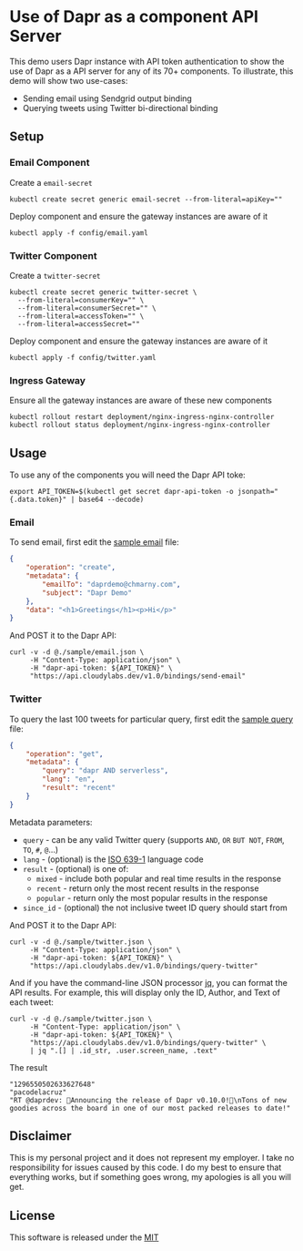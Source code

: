 # Use of Dapr as a component API Server

This demo users Dapr instance with API token authentication to show the use of Dapr as a API server for any of its 70+ components. To illustrate, this demo will show two use-cases:

* Sending email using Sendgrid output binding
* Querying tweets using Twitter bi-directional binding

## Setup 

### Email Component 

Create a `email-secret`

```shell
kubectl create secret generic email-secret --from-literal=apiKey=""
```

Deploy component and ensure the gateway instances are aware of it

```shell
kubectl apply -f config/email.yaml
```

### Twitter Component

Create a `twitter-secret`

```shell
kubectl create secret generic twitter-secret \
  --from-literal=consumerKey="" \
  --from-literal=consumerSecret="" \
  --from-literal=accessToken="" \
  --from-literal=accessSecret=""
```

Deploy component and ensure the gateway instances are aware of it

```shell
kubectl apply -f config/twitter.yaml
```

### Ingress Gateway

Ensure all the gateway instances are aware of these new components

```shell
kubectl rollout restart deployment/nginx-ingress-nginx-controller
kubectl rollout status deployment/nginx-ingress-nginx-controller
```

## Usage

To use any of the components you will need the Dapr API toke: 

```shell
export API_TOKEN=$(kubectl get secret dapr-api-token -o jsonpath="{.data.token}" | base64 --decode)
```

### Email 

To send email, first edit the [sample email](./sample/email.json) file: 

```json
{
    "operation": "create",
    "metadata": {
        "emailTo": "daprdemo@chmarny.com",
        "subject": "Dapr Demo"
    },
    "data": "<h1>Greetings</h1><p>Hi</p>"
}
```

And POST it to the Dapr API:

```shell
curl -v -d @./sample/email.json \
     -H "Content-Type: application/json" \
     -H "dapr-api-token: ${API_TOKEN}" \
     "https://api.cloudylabs.dev/v1.0/bindings/send-email"
```

### Twitter 

To query the last 100 tweets for particular query, first edit the [sample query](./sample/twitter.json) file:

```json
{
    "operation": "get",
    "metadata": {
        "query": "dapr AND serverless",
        "lang": "en",
        "result": "recent"        
    }
}
```

Metadata parameters:

* `query` - can be any valid Twitter query (supports `AND`, `OR` `BUT NOT`, `FROM`, `TO`, `#`, `@`...)
* `lang` - (optional) is the [ISO 639-1](https://meta.wikimedia.org/wiki/Template:List_of_language_names_ordered_by_code) language code
* `result` - (optional) is one of:
  * `mixed` - include both popular and real time results in the response
  * `recent` - return only the most recent results in the response
  * `popular` - return only the most popular results in the response
* `since_id` - (optional) the not inclusive tweet ID query should start from 

And POST it to the Dapr API:

```shell
curl -v -d @./sample/twitter.json \
     -H "Content-Type: application/json" \
     -H "dapr-api-token: ${API_TOKEN}" \
     "https://api.cloudylabs.dev/v1.0/bindings/query-twitter"
```

And if you have the command-line JSON processor [jq](https://shapeshed.com/jq-json/),  you can format the API results. For example, this will display only the ID, Author, and Text of each tweet:

```
curl -v -d @./sample/twitter.json \
     -H "Content-Type: application/json" \
     -H "dapr-api-token: ${API_TOKEN}" \
     "https://api.cloudylabs.dev/v1.0/bindings/query-twitter" \
     | jq ".[] | .id_str, .user.screen_name, .text"
```

The result

```shell
"1296550502633627648"
"pacodelacruz"
"RT @daprdev: 📣Announcing the release of Dapr v0.10.0!🎉\nTons of new goodies across the board in one of our most packed releases to date!"
```

## Disclaimer

This is my personal project and it does not represent my employer. I take no responsibility for issues caused by this code. I do my best to ensure that everything works, but if something goes wrong, my apologies is all you will get.

## License

This software is released under the [MIT](../LICENSE)
